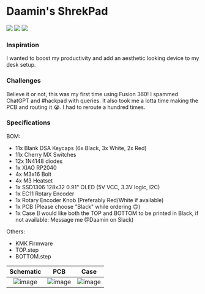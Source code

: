 # Daamin's ShrekPad

![](assets/case1.png)
![](assets/case2.png)
![](assets/case3.png)

### Inspiration

I wanted to boost my productivity and add an aesthetic looking device to my desk setup.

### Challenges

Believe it or not, this was my first time using Fusion 360! I spammed ChatGPT and #hackpad with queries. It also took me a lotta time making the PCB and routing it 😭. I had to reroute a hundred times.

### Specifications

BOM:

- 11x Blank DSA Keycaps (6x Black, 3x White, 2x Red)
- 11x Cherry MX Switches
- 12x 1N4148 diodes
- 1x XIAO RP2040
- 4x M3x16 Bolt
- 4x M3 Heatset
- 1x SSD1306 128x32 0.91" OLED (5V VCC, 3.3V logic, I2C)
- 1x EC11 Rotary Encoder
- 1x Rotary Encoder Knob (Preferably Red/White if available)
- 1x PCB (Please choose "Black" while ordering 🙃)
- 1x Case (I would like both the TOP and BOTTOM to be printed in Black, if not available: Message me @Daamin on Slack)

Others:

- KMK Firmware
- TOP.step
- BOTTOM.step

|           Schematic            |           PCB            |            Case            |
| :----------------------------: | :----------------------: | :------------------------: |
| ![image](assets/schematic.png) | ![image](assets/pcb.png) | ![image](assets/case4.png) |
